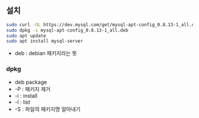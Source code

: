 ## 설치
```bash
sudo curl -OL https://dev.mysql.com/get/mysql-apt-config_0.8.13-1_all.deb
sudo dpkg -i mysql-apt-config_0.8.13-1_all.deb
sudo apt update
sudo apt install mysql-server
```
- deb : debian 패키지라는 뜻
### dpkg
- deb package
- -P : 패키지 제거
- -i : install
- -l : list
- -S : 파일의 패키지명 알아내기
